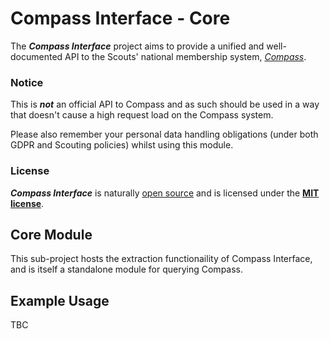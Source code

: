 # Compass Interface - Core

The ***Compass Interface*** project aims to provide a unified and well-documented API to 
the Scouts' national membership system, *[Compass](https://compass.scouts.org.uk)*. 

### Notice

This is ***not*** an official API to Compass and as such should be used in a way that doesn't cause a high request load on the Compass system.

Please also remember your personal data handling obligations (under both GDPR and Scouting policies) whilst using this module.

### License

***Compass Interface*** is naturally [open source](https://github.com/the-scouts/compass-interface) 
and is licensed under the **[MIT license](https://choosealicense.com/licenses/mit/)**.

## Core Module

This sub-project hosts the extraction functionaility of Compass Interface, and is itself a standalone module for querying Compass.

## Example Usage

TBC
